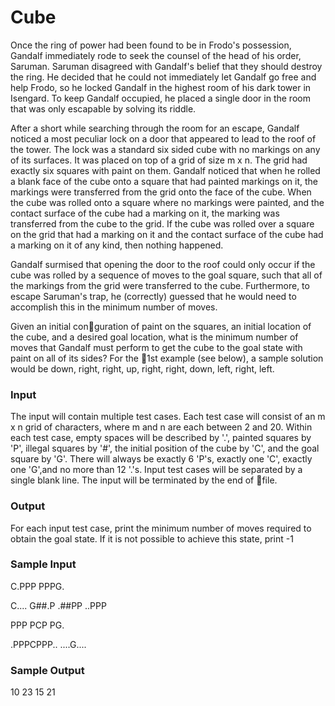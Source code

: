 # Cube


Once the ring of power had been found to be in Frodo's possession, Gandalf immediately rode to seek the counsel of the head of his order, Saruman. Saruman disagreed with Gandalf's belief that they should destroy the ring. He decided that he could not immediately let Gandalf go free and help Frodo, so he locked Gandalf in the highest room of his dark tower in Isengard. To keep Gandalf occupied, he placed a single door in the room that was only escapable by solving its riddle.

After a short while searching through the room for an escape, Gandalf noticed a most peculiar lock on a door that appeared to lead to the roof of the tower. The lock was a standard six sided cube with no markings on any of its surfaces. It was placed on top of a grid of size m x n. The grid had exactly six squares with paint on them. Gandalf noticed that when he rolled a blank face of the cube onto a square that had painted markings on it, the markings were transferred from the grid onto the face of the cube. When the cube was rolled onto a square where no markings were painted, and the contact surface of the cube had a marking on it, the marking was transferred from
the cube to the grid. If the cube was rolled over a square on the grid that had a marking on it and the contact surface of the cube had a marking on it of any kind, then nothing happened.

Gandalf surmised that opening the door to the roof could only occur if the cube was rolled by a sequence of moves to the goal square, such that all of the markings from the grid were transferred to the cube. Furthermore, to escape Saruman's trap, he (correctly) guessed that he would need to accomplish this in the minimum number of moves.

Given an initial conguration of paint on the squares, an initial location of the cube, and a
desired goal location, what is the minimum number of moves that Gandalf must perform to get the cube to the goal state with paint on all of its sides?
For the 1st example (see below), a sample solution would be down, right, right, up, right, right, down, left, right, left.

### Input
The input  will contain multiple test cases. Each test case will consist of an m x n
grid of characters, where m and n are each between 2 and 20. Within each test case, empty spaces will be described by '.', painted squares by 'P', illegal squares by '#', the initial position of the cube by 'C', and the goal square by 'G'. There will always be exactly 6 'P's, exactly one 'C', exactly one 'G',and no more than 12 '.'s. Input test cases will be separated by a single blank line. The input will be terminated by the end of file.

### Output
For each input test case, print the minimum number of moves required to obtain the goal state. If it is not possible to achieve this state, print -1

### Sample Input
C.PPP
PPPG.

C....
G##.P
.##PP
..PPP

PPP
PCP
PG.

.PPPCPPP..
....G....

### Sample Output
10
23
15
21
